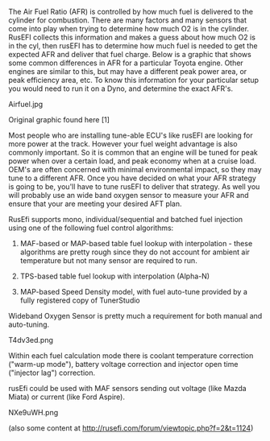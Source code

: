 The Air Fuel Ratio (AFR) is controlled by how much fuel is delivered to the cylinder for combustion. There are many factors and many sensors that come into play when trying to determine how much O2 is in the cylinder. RusEFI collects this information and makes a guess about how much O2 is in the cyl, then rusEFI has to determine how much fuel is needed to get the expected AFR and deliver that fuel charge. Below is a graphic that shows some common differences in AFR for a particular Toyota engine. Other engines are similar to this, but may have a different peak power area, or peak efficiency area, etc. To know this information for your particular setup you would need to run it on a Dyno, and determine the exact AFR's.

Airfuel.jpg

Original graphic found here [1]

Most people who are installing tune-able ECU's like rusEFI are looking for more power at the track. However your fuel weight advantage is also commonly important. So it is common that an engine will be tuned for peak power when over a certain load, and peak economy when at a cruise load. OEM's are often concerned with minimal environmental impact, so they may tune to a different AFR. Once you have decided on what your AFR strategy is going to be, you'll have to tune rusEFI to deliver that strategy. As well you will probably use an wide band oxygen sensor to measure your AFR and ensure that your are meeting your desired AFT plan.


RusEfi supports mono, individual/sequential and batched fuel injection using one of the following fuel control algorithms:

1) MAF-based or MAP-based table fuel lookup with interpolation - these algorithms are pretty rough since they do not account for ambient air temperature but not many sensor are required to run.

2) TPS-based table fuel lookup with interpolation (Alpha-N)

3) MAP-based Speed Density model, with fuel auto-tune provided by a fully registered copy of TunerStudio

Wideband Oxygen Sensor is pretty much a requirement for both manual and auto-tuning.


T4dv3ed.png

Within each fuel calculation mode there is coolant temperature correction ("warm-up mode"), battery voltage correction and injector open time ("injector lag") correction.


rusEfi could be used with MAF sensors sending out voltage (like Mazda Miata) or current (like Ford Aspire).


NXe9uWH.png

(also some content at http://rusefi.com/forum/viewtopic.php?f=2&t=1124)